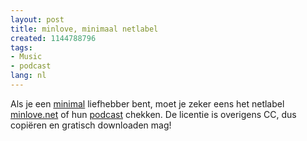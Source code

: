 ```yaml
---
layout: post
title: minlove, minimaal netlabel
created: 1144788796
tags:
- Music
- podcast
lang: nl
---
```

Als je een [minimal](http://nl.wikipedia.org/wiki/Minimal) liefhebber bent, moet je zeker eens het netlabel [minlove.net](http://www.minlove.net/) of hun [podcast]() chekken. De licentie is overigens CC, dus copiëren en gratisch downloaden mag!

